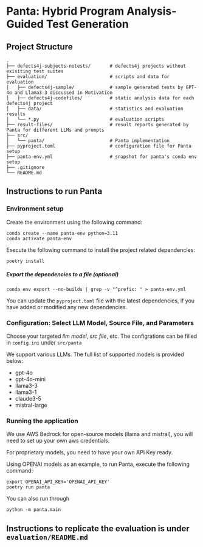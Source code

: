 # Panta: Hybrid Program Analysis-Guided Test Generation

## Project Structure
    .
    ├── defects4j-subjects-notests/       # defects4j projects without exisiting test suites
    ├── evaluation/                       # scripts and data for evaluation
    │   ├── defects4j-sample/             # sample generated tests by GPT-4o and Llama3-3 discussed in Motivation
    │   ├── defects4j-codefiles/          # static analysis data for each defects4j project     
    │   ├── data/                         # statistics and evaluation results      
    │   └── *.py                          # evaluation scripts
    ├── result-files/                     # result reports generated by Panta for different LLMs and prompts    
    ├── src/
    │   └── panta/                        # Panta implementation
    ├── pyproject.toml                    # configuration file for Panta setup
    ├── panta-env.yml                     # snapshot for panta's conda env setup
    ├── .gitignore   
    └── README.md    

## Instructions to run Panta


### Environment setup
Create the environment using the following command:
```
conda create --name panta-env python=3.11
conda activate panta-env
```

Execute the following command to install the project related dependencies:
```
poetry install
```

##### Export the dependencies to a file (optional)
```
conda env export --no-builds | grep -v "^prefix: " > panta-env.yml
```

You can update the `pyproject.toml` file with the latest dependencies, if you have added or modified any new dependencies. 

### Configuration: Select LLM Model, Source File, and Parameters

Choose your targeted _llm model_, _src file_, etc. The configrations can be filled in `config.ini` under `src/panta`

We support various LLMs. The full list of supported models is provided below:
- gpt-4o
- gpt-4o-mini
- llama3-3
- llama3-1
- claude3-5
- mistral-large


### Running the application
We use AWS Bedrock for open-source models (llama and mistral), you will need to set up your own aws credentials.

For proprietary models, you need to have your own API Key ready.

Using OPENAI models as an example, to run Panta,  execute the following command:

```
export OPENAI_API_KEY='OPENAI_API_KEY'
poetry run panta
```
You can also run through 
```commandline
python -m panta.main
```


## Instructions to replicate the evaluation is under `evaluation/README.md`
